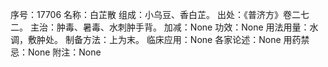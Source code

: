 序号：17706
名称：白芷散
组成：小乌豆、香白芷。
出处：《普济方》卷二七二。
主治：肿毒、暑毒、水刺肿手背。
加减：None
功效：None
用法用量：水调，敷肿处。
制备方法：上为末。
临床应用：None
各家论述：None
用药禁忌：None
附注：None
